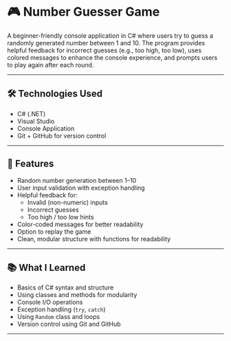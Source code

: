 # 🎮 Number Guesser Game

A beginner-friendly console application in C# where users try to guess a randomly generated number between 1 and 10. The program provides helpful feedback for incorrect guesses (e.g., too high, too low), uses colored messages to enhance the console experience, and prompts users to play again after each round.

---


## 🛠️ Technologies Used

- C# (.NET)
- Visual Studio
- Console Application
- Git + GitHub for version control

---

## 🚀 Features

- Random number generation between 1–10
- User input validation with exception handling
- Helpful feedback for:
  - Invalid (non-numeric) inputs
  - Incorrect guesses
  - Too high / too low hints
- Color-coded messages for better readability
- Option to replay the game
- Clean, modular structure with functions for readability

---

## 📚 What I Learned

- Basics of C# syntax and structure
- Using classes and methods for modularity
- Console I/O operations
- Exception handling (`try`, `catch`)
- Using `Random` class and loops
- Version control using Git and GitHub

---


